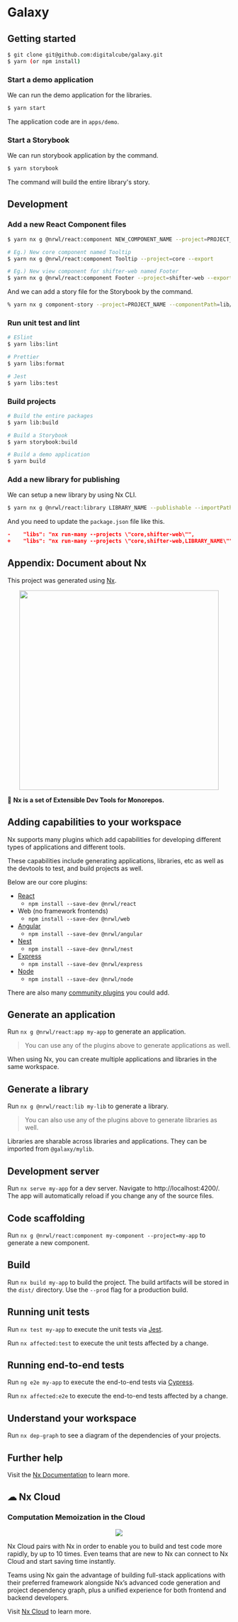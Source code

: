 # Galaxy

## Getting started

```bash
$ git clone git@github.com:digitalcube/galaxy.git
$ yarn (or npm install)
```

### Start a demo application
We can run the demo application for the libraries.

```bash
$ yarn start
```

The application code are in `apps/demo`.

### Start a Storybook
We can run storybook application by the command.

```bash
$ yarn storybook
```

The command will build the entire library's story.

## Development

### Add a new React Component files

```bash
$ yarn nx g @nrwl/react:component NEW_COMPONENT_NAME --project=PROJECT_NAME --export

# Eg.) New core component named Tooltip
$ yarn nx g @nrwl/react:component Tooltip --project=core --export

# Eg.) New view component for shifter-web named Footer
$ yarn nx g @nrwl/react:component Footer --project=shifter-web --export
```

And we can add a story file for the Storybook by the command.

```bash
% yarn nx g component-story --project=PROJECT_NAME --componentPath=lib/{NEW_COMPONENT_NAME}.tsx
```

### Run unit test and lint

```bash
# ESlint
$ yarn libs:lint

# Prettier
$ yarn libs:format

# Jest
$ yarn libs:test
```

### Build projects

```bash
# Build the entire packages
$ yarn lib:build

# Build a Storybook
$ yarn storybook:build

# Build a demo application
$ yarn build
```

### Add a new library for publishing

We can setup a new library by using Nx CLI.

```bash
$ yarn nx g @nrwl/react:library LIBRARY_NAME --publishable --importPath=@galaxy/LIBRARY_NAME
```

And you need to update the `package.json` file like this.

```json
-    "libs": "nx run-many --projects \"core,shifter-web\"",
+    "libs": "nx run-many --projects \"core,shifter-web,LIBRARY_NAME\"",
```

## Appendix: Document about Nx
This project was generated using [Nx](https://nx.dev).

<p align="center"><img src="https://raw.githubusercontent.com/nrwl/nx/master/images/nx-logo.png" width="450"></p>

🔎 **Nx is a set of Extensible Dev Tools for Monorepos.**

## Adding capabilities to your workspace

Nx supports many plugins which add capabilities for developing different types of applications and different tools.

These capabilities include generating applications, libraries, etc as well as the devtools to test, and build projects as well.

Below are our core plugins:

- [React](https://reactjs.org)
  - `npm install --save-dev @nrwl/react`
- Web (no framework frontends)
  - `npm install --save-dev @nrwl/web`
- [Angular](https://angular.io)
  - `npm install --save-dev @nrwl/angular`
- [Nest](https://nestjs.com)
  - `npm install --save-dev @nrwl/nest`
- [Express](https://expressjs.com)
  - `npm install --save-dev @nrwl/express`
- [Node](https://nodejs.org)
  - `npm install --save-dev @nrwl/node`

There are also many [community plugins](https://nx.dev/nx-community) you could add.

## Generate an application

Run `nx g @nrwl/react:app my-app` to generate an application.

> You can use any of the plugins above to generate applications as well.

When using Nx, you can create multiple applications and libraries in the same workspace.

## Generate a library

Run `nx g @nrwl/react:lib my-lib` to generate a library.

> You can also use any of the plugins above to generate libraries as well.

Libraries are sharable across libraries and applications. They can be imported from `@galaxy/mylib`.

## Development server

Run `nx serve my-app` for a dev server. Navigate to http://localhost:4200/. The app will automatically reload if you change any of the source files.

## Code scaffolding

Run `nx g @nrwl/react:component my-component --project=my-app` to generate a new component.

## Build

Run `nx build my-app` to build the project. The build artifacts will be stored in the `dist/` directory. Use the `--prod` flag for a production build.

## Running unit tests

Run `nx test my-app` to execute the unit tests via [Jest](https://jestjs.io).

Run `nx affected:test` to execute the unit tests affected by a change.

## Running end-to-end tests

Run `ng e2e my-app` to execute the end-to-end tests via [Cypress](https://www.cypress.io).

Run `nx affected:e2e` to execute the end-to-end tests affected by a change.

## Understand your workspace

Run `nx dep-graph` to see a diagram of the dependencies of your projects.

## Further help

Visit the [Nx Documentation](https://nx.dev) to learn more.

## ☁ Nx Cloud

### Computation Memoization in the Cloud

<p align="center"><img src="https://raw.githubusercontent.com/nrwl/nx/master/images/nx-cloud-card.png"></p>

Nx Cloud pairs with Nx in order to enable you to build and test code more rapidly, by up to 10 times. Even teams that are new to Nx can connect to Nx Cloud and start saving time instantly.

Teams using Nx gain the advantage of building full-stack applications with their preferred framework alongside Nx’s advanced code generation and project dependency graph, plus a unified experience for both frontend and backend developers.

Visit [Nx Cloud](https://nx.app/) to learn more.
